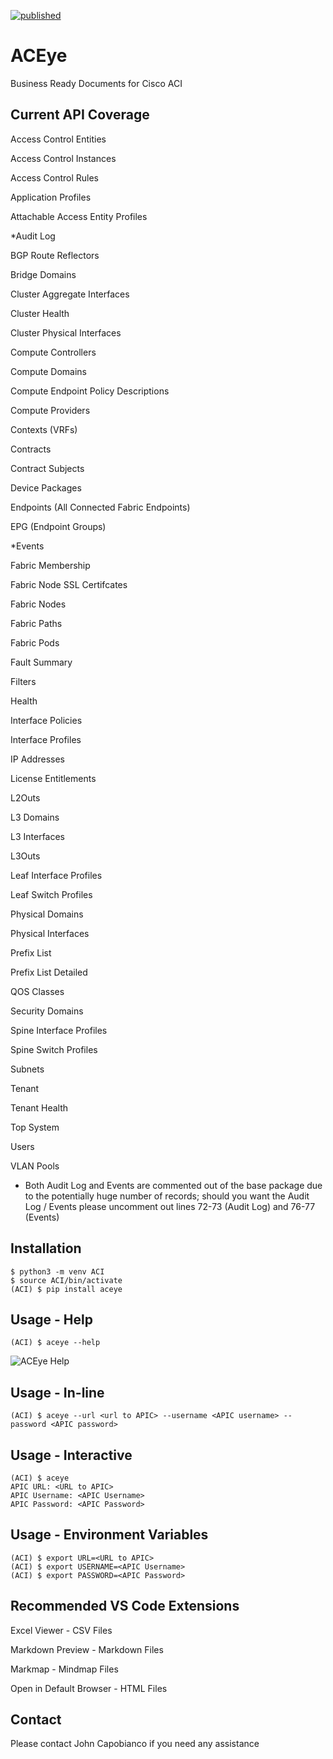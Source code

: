[![published](https://static.production.devnetcloud.com/codeexchange/assets/images/devnet-published.svg)](https://developer.cisco.com/codeexchange/github/repo/automateyournetwork/ACEye)

# ACEye

Business Ready Documents for Cisco ACI

## Current API Coverage

Access Control Entities

Access Control Instances

Access Control Rules

Application Profiles

Attachable Access Entity Profiles

*Audit Log

BGP Route Reflectors

Bridge Domains

Cluster Aggregate Interfaces

Cluster Health

Cluster Physical Interfaces

Compute Controllers

Compute Domains

Compute Endpoint Policy Descriptions

Compute Providers

Contexts (VRFs)

Contracts

Contract Subjects

Device Packages

Endpoints (All Connected Fabric Endpoints)

EPG (Endpoint Groups)

*Events

Fabric Membership

Fabric Node SSL Certifcates

Fabric Nodes

Fabric Paths

Fabric Pods

Fault Summary

Filters

Health

Interface Policies

Interface Profiles

IP Addresses

License Entitlements

L2Outs

L3 Domains

L3 Interfaces

L3Outs

Leaf Interface Profiles

Leaf Switch Profiles

Physical Domains

Physical Interfaces

Prefix List

Prefix List Detailed

QOS Classes

Security Domains

Spine Interface Profiles

Spine Switch Profiles

Subnets

Tenant

Tenant Health

Top System

Users

VLAN Pools

* Both Audit Log and Events are commented out of the base package due to the potentially huge number of records; should you want the Audit Log / Events please uncomment out lines 72-73 (Audit Log) and 76-77 (Events)


## Installation

```console
$ python3 -m venv ACI
$ source ACI/bin/activate
(ACI) $ pip install aceye
```

## Usage - Help

```console
(ACI) $ aceye --help
```

![ACEye Help](/images/help.png)

## Usage - In-line

```console
(ACI) $ aceye --url <url to APIC> --username <APIC username> --password <APIC password>
```

## Usage - Interactive

```console
(ACI) $ aceye
APIC URL: <URL to APIC>
APIC Username: <APIC Username>
APIC Password: <APIC Password>
```

## Usage - Environment Variables

```console
(ACI) $ export URL=<URL to APIC>
(ACI) $ export USERNAME=<APIC Username>
(ACI) $ export PASSWORD=<APIC Password>
```

## Recommended VS Code Extensions

Excel Viewer - CSV Files

Markdown Preview - Markdown Files

Markmap - Mindmap Files

Open in Default Browser - HTML Files

## Contact

Please contact John Capobianco if you need any assistance
